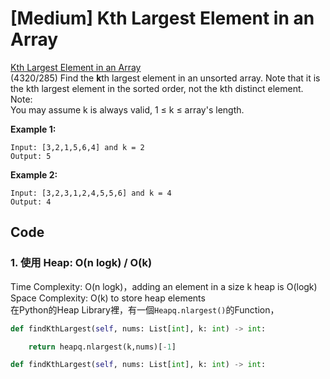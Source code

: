 # \[Medium\] Kth Largest Element in an Array

[Kth Largest Element in an Array](https://leetcode.com/problems/kth-largest-element-in-an-array/)  
\(4320/285\) Find the **k**th largest element in an unsorted array. Note that it is the kth largest element in the sorted order, not the kth distinct element.  
Note:  
You may assume k is always valid, 1 ≤ k ≤ array's length.

**Example 1:**

```text
Input: [3,2,1,5,6,4] and k = 2
Output: 5
```

**Example 2:**

```text
Input: [3,2,3,1,2,4,5,5,6] and k = 4
Output: 4
```

## Code

### 1. 使用 Heap: O\(n logk\) / O\(k\) 

Time Complexity: O\(n logk\)，adding an element in a size k heap is O\(logk\)  
Space Complexity: O\(k\) to store heap elements  
在Python的Heap Library裡，有一個`Heapq.nlargest()`的Function，

```python
def findKthLargest(self, nums: List[int], k: int) -> int:

    return heapq.nlargest(k,nums)[-1]
```

```python
def findKthLargest(self, nums: List[int], k: int) -> int:

    
```

